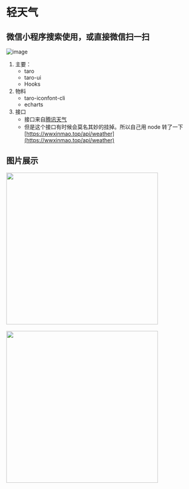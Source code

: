 # 轻天气

## 微信小程序搜索使用，或直接微信扫一扫

![image](http://q9wga56zc.bkt.clouddn.com/3.jpg?e=1588755554&token=8jpX2y4G8cxgGIM9WZdO8m1uUijBmXEcDW89ekL9:n3gA-LkjwgkzhPPTBOADL7WGTi8=&attname=)

1. 主要：
   - taro
   - taro-ui
   - Hooks
2. 物料
   - taro-iconfont-cli
   - echarts
3. 接口
   - 接口来自[腾讯天气](https://tianqi.qq.com/)
   - 但是这个接口有时候会莫名其妙的挂掉。所以自己用 node 转了一下[https://wwxinmao.top/api/weather](https://wwxinmao.top/api/weather)

## 图片展示

<img src="http://q9wga56zc.bkt.clouddn.com/1.jpg?e=1588755554&token=8jpX2y4G8cxgGIM9WZdO8m1uUijBmXEcDW89ekL9:ivVWBU3bvu7OnULeNsIAy7ZqK7s=&attname=" style="width:400px" />
<br><br>
<img src="http://q9wga56zc.bkt.clouddn.com/2.jpg?e=1588755554&token=8jpX2y4G8cxgGIM9WZdO8m1uUijBmXEcDW89ekL9:F8SnfIUi2RjBLLpPBxdWCjGFp9g=&attname=" style="width:400px" />
